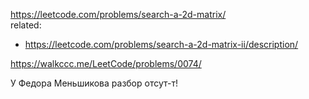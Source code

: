 https://leetcode.com/problems/search-a-2d-matrix/  
related:
- https://leetcode.com/problems/search-a-2d-matrix-ii/description/

https://walkccc.me/LeetCode/problems/0074/

У Федора Меньшикова разбор отсут-т!
